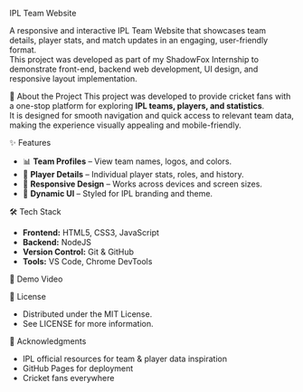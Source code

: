 IPL Team Website


A responsive and interactive IPL Team Website that showcases team details, player stats, and match updates in an engaging, user-friendly format.  
This project was developed as part of my ShadowFox Internship to demonstrate front-end, backend web development, UI design, and responsive layout implementation.

📖 About the Project
This project was developed to provide cricket fans with a one-stop platform for exploring **IPL teams, players, and statistics**.  
It is designed for smooth navigation and quick access to relevant team data, making the experience visually appealing and mobile-friendly.

✨ Features
- 📊 **Team Profiles** – View team names, logos, and colors.
- 🧾 **Player Details** – Individual player stats, roles, and history.
- 📱 **Responsive Design** – Works across devices and screen sizes.
- 🎨 **Dynamic UI** – Styled for IPL branding and theme.

🛠 Tech Stack
- **Frontend:** HTML5, CSS3, JavaScript
- **Backend:** NodeJS
- **Version Control:** Git & GitHub
- **Tools:** VS Code, Chrome DevTools

🎥 Demo Video


📜 License
- Distributed under the MIT License.
- See LICENSE for more information.

🙏 Acknowledgments
- IPL official resources for team & player data inspiration
- GitHub Pages for deployment
- Cricket fans everywhere

